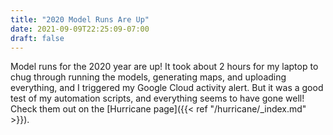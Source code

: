 ```yaml
---
title: "2020 Model Runs Are Up"
date: 2021-09-09T22:25:09-07:00
draft: false
---
```


Model runs for the 2020 year are up!  It took about 2 hours for my laptop to chug through running the models, generating maps, and uploading everything, and I triggered my Google Cloud activity alert.  But it was a good test of my automation scripts, and everything seems to have gone well!  Check them out on the [Hurricane page]({{< ref "/hurricane/_index.md" >}}).